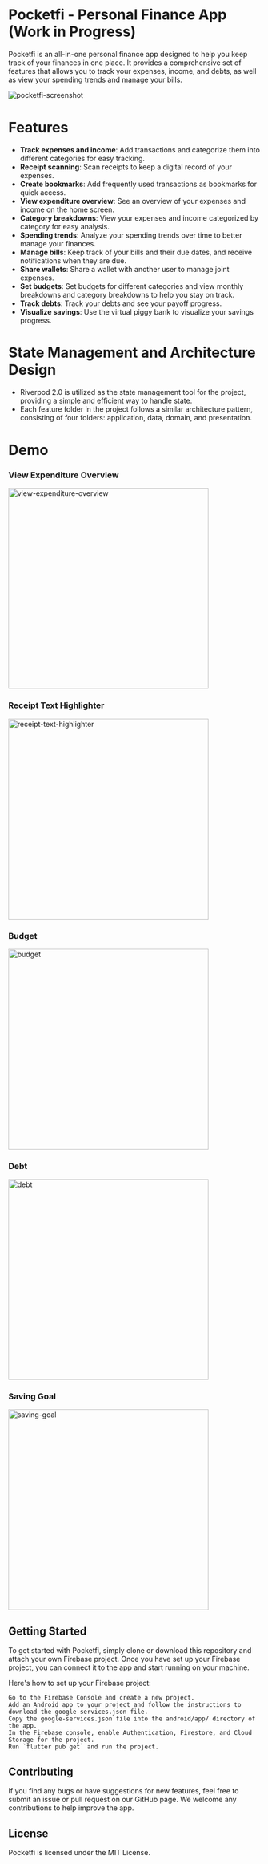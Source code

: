 # Pocketfi - Personal Finance App (Work in Progress)

Pocketfi is an all-in-one personal finance app designed to help you keep track of your finances in one place. It provides a comprehensive set of features that allows you to track your expenses, income, and debts, as well as view your spending trends and manage your bills.

![pocketfi-screenshot](https://user-images.githubusercontent.com/55826849/230759898-d35204ae-65c9-4e5e-9f3e-ea862be3fde0.png)

# Features

* **Track expenses and income**: Add transactions and categorize them into different categories for easy tracking.
* **Receipt scanning**: Scan receipts to keep a digital record of your expenses.
* **Create bookmarks**: Add frequently used transactions as bookmarks for quick access.
* **View expenditure overview**: See an overview of your expenses and income on the home screen.
* **Category breakdowns**: View your expenses and income categorized by category for easy analysis.
* **Spending trends**: Analyze your spending trends over time to better manage your finances.
* **Manage bills**: Keep track of your bills and their due dates, and receive notifications when they are due.
* **Share wallets**: Share a wallet with another user to manage joint expenses.
* **Set budgets**: Set budgets for different categories and view monthly breakdowns and category breakdowns to help you stay on track.
* **Track debts**: Track your debts and see your payoff progress.
* **Visualize savings**: Use the virtual piggy bank to visualize your savings progress.

# State Management and Architecture Design
* Riverpod 2.0 is utilized as the state management tool for the project, providing a simple and efficient way to handle state.
* Each feature folder in the project follows a similar architecture pattern, consisting of four folders: application, data, domain, and presentation.

# Demo 

<h3><b>View Expenditure Overview</b></h3>
<img src="https://user-images.githubusercontent.com/55826849/230754276-a7ec00c4-ceb8-4d4e-bc48-76da45e6de63.GIF" alt="view-expenditure-overview" width="400"/>

<h3><b>Receipt Text Highlighter</b></h3>
<img src="https://user-images.githubusercontent.com/55826849/230755142-2bc2b923-69a5-4c5a-9c24-db86fc1bd47c.gif" alt="receipt-text-highlighter" width="400"/>

<h3><b>Budget</b></h3>
<img src="https://user-images.githubusercontent.com/55826849/230755819-aedb9570-201a-4943-b54c-475573863b6f.gif" alt="budget" width="400"/>

<h3><b>Debt</b></h3>
<img src="https://user-images.githubusercontent.com/55826849/230760293-da884d7a-62fd-4290-b670-8e9031a2cbcd.gif" alt="debt" width="400"/>

<h3><b>Saving Goal</b></h3>
<img src="https://user-images.githubusercontent.com/55826849/230755815-61803a23-59e4-46fe-a159-0fa4ca5597d9.gif" alt="saving-goal" width="400"/>

## Getting Started

To get started with Pocketfi, simply clone or download this repository and attach your own Firebase project. Once you have set up your Firebase project, you can connect it to the app and start running on your machine.

Here's how to set up your Firebase project:

    Go to the Firebase Console and create a new project.
    Add an Android app to your project and follow the instructions to download the google-services.json file.
    Copy the google-services.json file into the android/app/ directory of the app.
    In the Firebase console, enable Authentication, Firestore, and Cloud Storage for the project.
    Run `flutter pub get` and run the project.

## Contributing

If you find any bugs or have suggestions for new features, feel free to submit an issue or pull request on our GitHub page. We welcome any contributions to help improve the app.

## License

Pocketfi is licensed under the MIT License.
